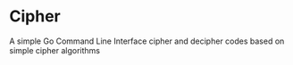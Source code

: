 # Cipher

A simple Go Command Line Interface cipher and decipher codes based on simple cipher algorithms